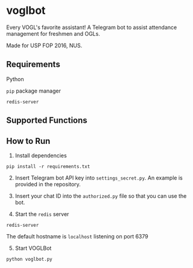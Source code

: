 # voglbot

Every VOGL's favorite assistant! A Telegram bot to assist attendance management for freshmen and OGLs.

Made for USP FOP 2016, NUS.

## Requirements
Python

`pip` package manager

`redis-server`

## Supported Functions

## How to Run

1. Install dependencies

```pip install -r requirements.txt```

2. Insert Telegram bot API key into `settings_secret.py`. An example is provided in the repository.

3. Insert your chat ID into the `authorized.py` file so that you can use the bot.

4. Start the `redis` server

```redis-server```

The default hostname is `localhost` listening on port 6379

5. Start VOGLBot

```python voglbot.py```
